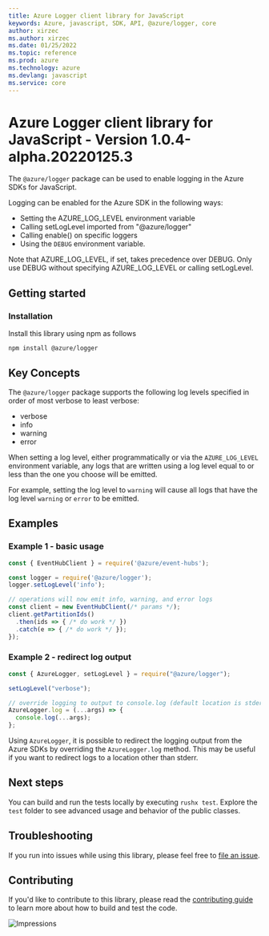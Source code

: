 ```yaml
---
title: Azure Logger client library for JavaScript
keywords: Azure, javascript, SDK, API, @azure/logger, core
author: xirzec
ms.author: xirzec
ms.date: 01/25/2022
ms.topic: reference
ms.prod: azure
ms.technology: azure
ms.devlang: javascript
ms.service: core
---
```

# Azure Logger client library for JavaScript - Version 1.0.4-alpha.20220125.3 


The `@azure/logger` package can be used to enable logging in the Azure SDKs for JavaScript.

Logging can be enabled for the Azure SDK in the following ways:

- Setting the AZURE_LOG_LEVEL environment variable
- Calling setLogLevel imported from "@azure/logger"
- Calling enable() on specific loggers
- Using the `DEBUG` environment variable.

Note that AZURE_LOG_LEVEL, if set, takes precedence over DEBUG. Only use DEBUG without specifying AZURE_LOG_LEVEL or calling setLogLevel.

## Getting started

### Installation

Install this library using npm as follows

```
npm install @azure/logger
```

## Key Concepts

The `@azure/logger` package supports the following log levels
specified in order of most verbose to least verbose:

- verbose
- info
- warning
- error

When setting a log level, either programmatically or via the `AZURE_LOG_LEVEL` environment variable,
any logs that are written using a log level equal to or less than the one you choose
will be emitted.

For example, setting the log level to `warning` will cause all logs that have the log
level `warning` or `error` to be emitted.

## Examples

### Example 1 - basic usage

```js
const { EventHubClient } = require('@azure/event-hubs');

const logger = require('@azure/logger');
logger.setLogLevel('info');

// operations will now emit info, warning, and error logs
const client = new EventHubClient(/* params */);
client.getPartitionIds()
  .then(ids => { /* do work */ })
  .catch(e => { /* do work */ });
});
```

### Example 2 - redirect log output

```js
const { AzureLogger, setLogLevel } = require("@azure/logger");

setLogLevel("verbose");

// override logging to output to console.log (default location is stderr)
AzureLogger.log = (...args) => {
  console.log(...args);
};
```

Using `AzureLogger`, it is possible to redirect the logging output from the Azure SDKs by
overriding the `AzureLogger.log` method. This may be useful if you want to redirect logs to
a location other than stderr.

## Next steps

You can build and run the tests locally by executing `rushx test`. Explore the `test` folder to see advanced usage and behavior of the public classes.

## Troubleshooting

If you run into issues while using this library, please feel free to [file an issue](https://github.com/Azure/azure-sdk-for-js/issues/new).

## Contributing

If you'd like to contribute to this library, please read the [contributing guide](https://github.com/Azure/azure-sdk-for-js/blob/main/CONTRIBUTING.md) to learn more about how to build and test the code.

![Impressions](https://azure-sdk-impressions.azurewebsites.net/api/impressions/azure-sdk-for-js%2Fsdk%2Fcore%2Flogger%2FREADME.png)

